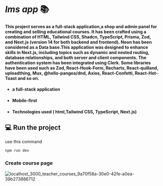 # <i>lms app</i> 📚
#### This project serves as a full-stack application,a shop and  admin panel for creating and selling educational courses. It has been crafted using a combination of HTML, Tailwind CSS, Shadcn, TypeScript, Prisma, Zod, and Next.js (version 14 for both backend and frontend). Neon has been considered as a Data base.This application was designed to enhance skills in Next.js, including topics such as dynamic and nested routing, database relationships, and both server and client components. The authentication system has been integrated using Clerk. Some libraries have been used such as Zod, React-Hook-Form, Recharts, React-quilland, uploadthing, Mux, @hello-pangea/dnd, Axios, React-Confetti, React-Hot-Toast and so on.


+ #### a full-stack application 
+ #### Mobile-first
+ #### Technologies used ( html,Tailwind CSS, TypeScript, Next.js)

## 💻  Run the project 
use this command
```bash
npm run dev
```

### Create course page

![localhost_3000_teacher_courses_9a70f58a-30e0-42fe-a0ea-39b273886712](https://github.com/user-attachments/assets/da935989-0bdf-4e6d-b368-4b65da13174f)
